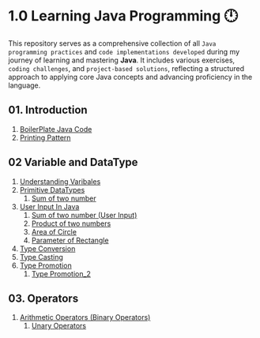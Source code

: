 # 1.0 Learning Java Programming 🕛

This repository serves as a comprehensive collection of all `Java programming practices` and `code implementations developed` during my journey of learning and mastering **Java**. It includes various exercises, `coding challenges`, and `project-based solutions`, reflecting a structured approach to applying core Java concepts and advancing proficiency in the language.



## 01. Introduction
01. [BoilerPlate Java Code](https://github.com/nikunjk9/Java_Programming_Projects/blob/main/JavaBasics.java)
02. [Printing Pattern](https://github.com/nikunjk9/Java_Programming_Projects/blob/main/PrintPattern.java)

## 02 Variable and DataType
01. [Understanding Varibales](https://github.com/nikunjk9/Java_Programming_Projects/blob/main/JavaVariable.java)
02. [Primitive DataTypes](https://github.com/nikunjk9/Java_Programming_Projects/blob/main/JavaDataType.java) <br>
     1. [Sum of two number](https://github.com/nikunjk9/Java_Programming_Projects/blob/main/InputInJava.java)<br>
03. [User Input In Java](https://github.com/nikunjk9/Java_Programming_Projects/blob/main/SumOfTwoNumber.java) <br>
     1. [Sum of two number (User Input)](https://github.com/nikunjk9/Java_Programming_Projects/blob/main/Sumoftwonumber2.java) <br>
     2. [Product of two numbers](https://github.com/nikunjk9/Java_Programming_Projects/blob/main/ProductOfTwoNumbers.java) 
     3. [Area of Circle](https://github.com/nikunjk9/Java_Programming_Projects/blob/main/AreaOfCircle.java) 
     4. [Parameter of Rectangle](https://github.com/nikunjk9/Java_Programming_Projects/blob/main/ParameterOfRectangle.java)
04. [Type Conversion](https://github.com/nikunjk9/Java_Programming_Projects/blob/main/TypeConversion.java)
5. [Type Casting](https://github.com/nikunjk9/Java_Programming_Projects/blob/main/TypeCasting.java)
6. [Type Promotion](https://github.com/nikunjk9/Java_Programming_Projects/blob/main/TypePromotion.java)
     1. [Type Promotion_2](https://github.com/nikunjk9/Java_Programming_Projects/blob/main/TypePromotion_2.java)

## 03. Operators
01. [Arithmetic Operators (Binary Operators)](https://github.com/nikunjk9/Java_Programming_Projects/blob/main/ArithmeticOperators.java)
     1. [Unary Operators](https://github.com/nikunjk9/Java_Programming_Projects/blob/main/UnaryOperator.java)
